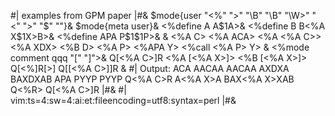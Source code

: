 #| examples from GPM paper |#&
$mode{user "<%" ">" "\B" "\B" "\W>" "<" ">" "$" ""}&
$mode{meta user}&
<%define A A$1A>&
<%define B B<%A X$1X>B>&
<%define APA P$1$1P>&
&
<%A C>
<%A ACA>
<%A <%A C>>
<%A XDX>
<%B D>
<%A P>
<%APA Y>
<%call <%A P> Y>
&
<%mode comment qqq "[" "]">&
Q[<%A C>]R
<%A [<%A X>]>
<%B [<%A X>]>
Q[<%]R[>]
Q[[<%A C>]]R
&
#| Output:
	ACA
	AACAA
	AACAA
	AXDXA
	BAXDXAB
	APA
	PYYP
	PYYP
	Q<%A C>R
	A<%A X>A
	BAX<%A X>XAB
	Q<%R>
	Q[<%A C>]R
|#&
#|
vim:ts=4:sw=4:ai:et:fileencoding=utf8:syntax=perl
|#&
